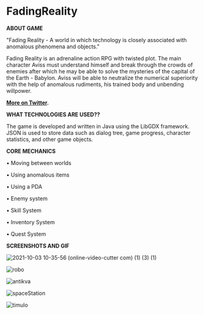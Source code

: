 # FadingReality

**ABOUT GAME**

"Fading Reality - A world in which technology is closely associated with anomalous phenomena and objects."

Fading Reality is an adrenaline action RPG with twisted plot. The main character Aviss must understand himself and break through the crowds of enemies after which he may be able to solve the mysteries of the capital of the Earth - Babylon. Aviss will be able to neutralize the numerical superiority with the help of anomalous rudiments, his trained body and unbending willpower.

**[More on Twitter](https://twitter.com/octomoonstudio).**


**WHAT TECHNOLOGIES ARE USED??**

The game is developed and written in Java using the LibGDX framework. 
JSON is used to store data such as dialog tree, game progress, character statistics, and other game objects.


**CORE MECHANICS**

• Moving between worlds

• Using anomalous items

• Using a PDA

• Enemy system

• Skill System

• Inventory System

• Quest System

**SCREENSHOTS AND GIF**

![2021-10-03 10-35-56 (online-video-cutter com) (1) (3) (1)](https://user-images.githubusercontent.com/44411996/135750376-10c53acb-8fc8-4c78-8cfe-82069c214c97.gif)

![robo](https://user-images.githubusercontent.com/44411996/135750449-19925500-6959-4ad9-a728-e176db1ec410.png)

![antikva](https://user-images.githubusercontent.com/44411996/135750542-1f20e1e2-ec7a-4f1a-8b6c-fd09c6a68b3a.png)

![spaceStation](https://user-images.githubusercontent.com/44411996/135749493-717c8af4-e126-4ca2-9322-97ad9bfde8eb.png)

![timulo](https://user-images.githubusercontent.com/44411996/135749593-55774cd6-4272-47cc-878f-f191b9b7af2e.png)

